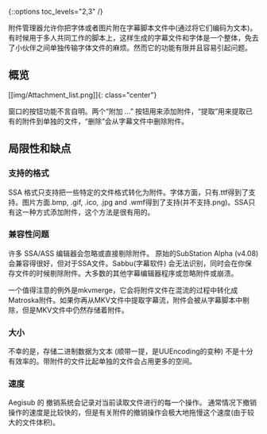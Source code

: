 {::options toc_levels="2,3" /}

附件管理器允许你把字体或者图片附在字幕脚本文件中(通过将它们编码为文本)。有时候用于多人共同工作的脚本上，这样生成的字幕文件和字体是一个整体，免去了小伙伴之间单独传输字体文件的麻烦。然而它的功能有限并且容易引起问题。

## 概览  ##
[[img/Attachment_list.png]]{: class="center"}

窗口的按钮功能不言自明。两个“附加 ...” 按钮用来添加附件，“提取”用来提取已有的附件到单独的文件，“删除”会从字幕文件中删除附件。

## 局限性和缺点  ##

### 支持的格式  ###
SSA 格式只支持把一些特定的文件格式转化为附件。字体方面，只有.ttf得到了支持。图片方面.bmp, .gif, .ico, .jpg and .wmf得到了支持(并不支持.png)。SSA只有这一种方式添加附件，这个方法是很有用的。
### 兼容性问题  ###
许多 SSA/ASS 编辑器会忽略或直接剔除附件。
原始的SubStation Alpha (v4.08) 会兼容得很好，但对于SSA文件。Sabbu(字幕软件) 会无法识别，同时会在你保存文件的时候剔除附件。大多数的其他字幕编辑器程序或忽略附件或崩溃。

一个值得注意的例外是mkvmerge，它会将附件文件在混流的过程中转化成Matroska附件。如果你再从MKV文件中提取字幕流，附件会被从字幕脚本中剔除，但是MKV文件中仍然存储着附件。

### 大小  ###
不幸的是，存储二进制数据为文本 (顺带一提，是UUEncoding的变种) 不是十分有效率的。带附件的文件比起单独的文件会占用更多的空间。

### 速度 ###
Aegisub 的 撤销系统会记录对当前读取文件进行的每一个操作。
通常情况下撤销操作的速度是比较快的，但是有关附件的撤销操作会极大地拖慢这个速度(由于较大的文件体积)。
